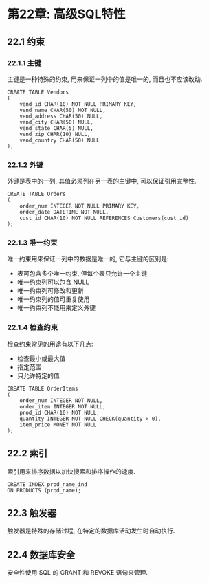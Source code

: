 # 第22章: 高级SQL特性 #

## 22.1 约束 ##

### 22.1.1 主键 ###

主键是一种特殊的约束, 用来保证一列中的值是唯一的, 而且也不应该改动.

```
CREATE TABLE Vendors
(
    vend_id CHAR(10) NOT NULL PRIMARY KEY,
    vend_name CHAR(50) NOT NULL,
    vend_address CHAR(50) NULL,
    vend_city CHAR(50) NULL,
    vend_state CHAR(5) NULL,
    vend_zip CHAR(10) NULL,
    vend_country CHAR(50) NULL
);
```

### 22.1.2 外键 ###

外键是表中的一列, 其值必须列在另一表的主键中, 可以保证引用完整性.

```
CREATE TABLE Orders
(
    order_num INTEGER NOT NULL PRIMARY KEY,
    order_date DATETIME NOT NULL,
    cust_id CHAR(10) NOT NULL REFERENCES Customers(cust_id)
);
```

### 22.1.3 唯一约束 ###

唯一约束用来保证一列中的数据是唯一的, 它与主键的区别是:

- 表可包含多个唯一约束, 但每个表只允许一个主键
- 唯一约束列可以包含 NULL
- 唯一约束列可修改和更新
- 唯一约束列的值可重复使用
- 唯一约束列不能用来定义外键

### 22.1.4 检查约束 ###

检查约束常见的用途有以下几点:

- 检查最小或最大值
- 指定范围
- 只允许特定的值

```
CREATE TABLE OrderItems
(
    order_num INTEGER NOT NULL,
    order_item INTEGER NOT NULL,
    prod_id CHAR(10) NOT NULL,
    quantity INTEGER NOT NULL CHECK(quantity > 0),
    item_price MONEY NOT NULL
);
```

## 22.2 索引 ##

索引用来排序数据以加快搜索和排序操作的速度.

```
CREATE INDEX prod_name_ind
ON PRODUCTS (prod_name);
```

## 22.3 触发器 ##

触发器是特殊的存储过程, 在特定的数据库活动发生时自动执行.

## 22.4 数据库安全 ##

安全性使用 SQL 的 GRANT 和 REVOKE 语句来管理.
